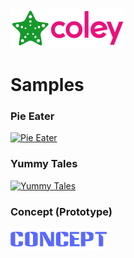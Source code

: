 ![StaroColey](https://github.com/starohub/starocoley/raw/master/resources/images/starocoley-64.png)

# Samples

### Pie Eater

[![Pie Eater](https://github.com/starohub/starocoley/raw/master/samples/pie-eater/src/pie-eater.png)](https://github.com/starohub/starocoley/tree/master/samples/pie-eater)

### Yummy Tales

[![Yummy Tales](https://github.com/starohub/starocoley/raw/master/samples/yummy-tales/src/yummy-tales.png)](https://github.com/starohub/starocoley/tree/master/samples/yummy-tales)

### Concept (Prototype)

[![Concept](https://github.com/starohub/starocoley/raw/master/samples/concept/src/public/assets/images/logo.png)](https://github.com/starohub/starocoley/tree/master/samples/concept)

